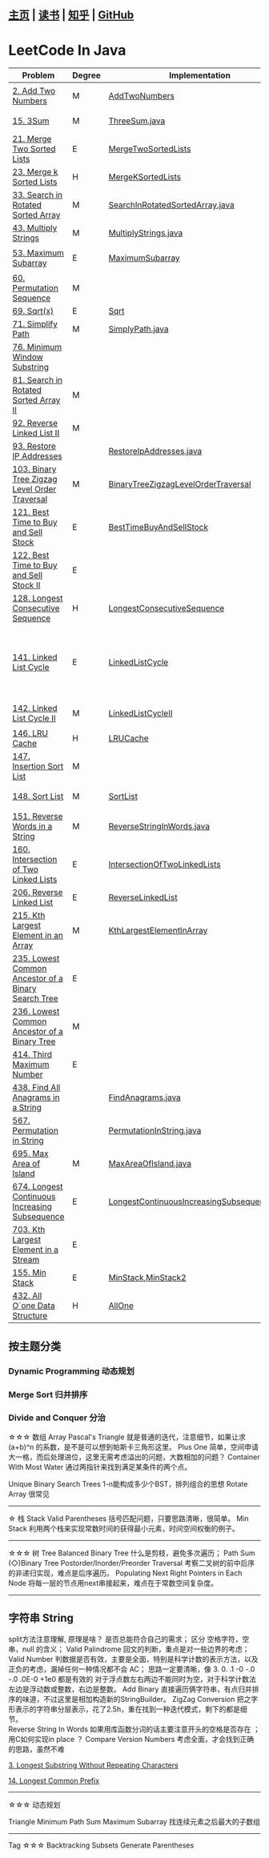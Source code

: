 [主页](http://vonzhou.com)  | [读书](https://github.com/vonzhou/readings)  | [知乎](https://www.zhihu.com/people/vonzhou) | [GitHub](https://github.com/vonzhou)
---
# LeetCode In Java


|Problem|Degree|Implementation|Topic|Related|Note|
|---|---|---|---|---|---|
|[2. Add Two Numbers](https://leetcode.com/problems/add-two-numbers/)|M|[AddTwoNumbers](AddTwoNumbers.java)||链表,数学||
|[15. 3Sum](https://leetcode.com/problems/3sum/) | M|[ThreeSum.java](ThreeSum.java) |Array,Binary Search |||
|[21. Merge Two Sorted Lists](https://leetcode.com/problems/merge-two-sorted-lists/)|E|[MergeTwoSortedLists](MergeTwoSortedLists.java)||||
|[23. Merge k Sorted Lists](https://leetcode.com/problems/merge-k-sorted-lists/)|H|[MergeKSortedLists](MergeKSortedLists.java)|链表,分治|||
|[33. Search in Rotated Sorted Array](https://leetcode.com/problems/search-in-rotated-sorted-array/) |M | [SearchInRotatedSortedArray.java](SearchInRotatedSortedArray.java)|Binary Search |81||
|[43. Multiply Strings](https://leetcode.com/problems/multiply-strings/)|M|[MultiplyStrings.java](MultiplyStrings.java) | String|||
|[53. Maximum Subarray](https://leetcode.com/problems/maximum-subarray/)|E|[MaximumSubarray](MaximumSubarray.java)|分治,动态规划|||
|[60. Permutation Sequence](https://leetcode.com/problems/permutation-sequence/)|M|||||
|[69. Sqrt(x)](https://leetcode.com/problems/sqrtx/)|E|[Sqrt](Sqrt.java)||||
|[71. Simplify Path](https://leetcode.com/problems/simplify-path/) |M |[SimplyPath.java](SimplyPath.java) |  String|||
|[76. Minimum Window Substring](https://leetcode.com/problems/minimum-window-substring/)||||||
|[81. Search in Rotated Sorted Array II](https://leetcode.com/problems/search-in-rotated-sorted-array-ii/) |M | | |33||
|[92. Reverse Linked List II](https://leetcode.com/problems/reverse-linked-list-ii/)|M|||206||
|[93. Restore IP Addresses](https://leetcode.com/problems/restore-ip-addresses/)| |[RestoreIpAddresses.java](RestoreIpAddresses.java) |  String||
|[103. Binary Tree Zigzag Level Order Traversal](https://leetcode.com/problems/binary-tree-zigzag-level-order-traversal/)|M|[BinaryTreeZigzagLevelOrderTraversal](BinaryTreeZigzagLevelOrderTraversal.java)|树,栈,BFS,DFS||树的遍历|
|[121. Best Time to Buy and Sell Stock](https://leetcode.com/problems/best-time-to-buy-and-sell-stock/)|E|[BestTimeBuyAndSellStock](BestTimeBuyAndSellStock.java)|动态规划|||
|[122. Best Time to Buy and Sell Stock II](https://leetcode.com/problems/best-time-to-buy-and-sell-stock-ii/)|E|||||
|[128. Longest Consecutive Sequence](https://leetcode.com/problems/longest-consecutive-sequence/)|H|[LongestConsecutiveSequence](LongestConsecutiveSequence.java)||||
|[141. Linked List Cycle](https://leetcode.com/problems/linked-list-cycle/)|E|[LinkedListCycle](LinkedListCycle.java)|链表,双指针|142|两指针问题，看是否会邂逅|
|[142. Linked List Cycle II](https://leetcode.com/problems/linked-list-cycle-ii/)|M|[LinkedListCycleII](LinkedListCycleII.java)|链表,双指针|141|发现规律|
|[146. LRU Cache](https://leetcode.com/problems/lru-cache/)|H|[LRUCache](LRUCache.java)|设计, 链表|||
|[147. Insertion Sort List](https://leetcode.com/problems/insertion-sort-list/)|M|||||
|[148. Sort List](https://leetcode.com/problems/sort-list/)|M|[SortList](SortList.java)|链表,归并排序|147,21||
|[151. Reverse Words in a String](https://leetcode.com/problems/reverse-words-in-a-string/) | M | [ReverseStringInWords.java](ReverseStringInWords.java) | String| ||
|[160. Intersection of Two Linked Lists](https://leetcode.com/problems/intersection-of-two-linked-lists/)|E|[IntersectionOfTwoLinkedLists](IntersectionOfTwoLinkedLists.java)|链表|||
|[206. Reverse Linked List](https://leetcode.com/problems/reverse-linked-list/)|E|[ReverseLinkedList](ReverseLinkedList.java)|链表|92|
|[215. Kth Largest Element in an Array](https://leetcode.com/problems/kth-largest-element-in-an-array/) |M |[KthLargestElementInArray](KthLargestElementInArray.java) | |703||
|[235. Lowest Common Ancestor of a Binary Search Tree](https://leetcode.com/problems/lowest-common-ancestor-of-a-binary-search-tree/)|E|||||
|[236. Lowest Common Ancestor of a Binary Tree](https://leetcode.com/problems/lowest-common-ancestor-of-a-binary-tree/)|M|||235||
|[414. Third Maximum Number](https://leetcode.com/problems/third-maximum-number/)|E|||||
|[438. Find All Anagrams in a String](https://leetcode.com/problems/find-all-anagrams-in-a-string/) | |[FindAnagrams.java](FindAnagrams.java) | String| 76||
|[567. Permutation in String](https://leetcode.com/problems/permutation-in-string/)| |[PermutationInString.java](PermutationInString.java) | String |438||
|[695. Max Area of Island](https://leetcode.com/problems/max-area-of-island/) | M| [MaxAreaOfIsland.java](MaxAreaOfIsland.java)|Array,DFS |||
|[674. Longest Continuous Increasing Subsequence](https://leetcode.com/problems/longest-continuous-increasing-subsequence/) |E |[LongestContinuousIncreasingSubsequence.java](LongestContinuousIncreasingSubsequence.java) | Array|||
|[703. Kth Largest Element in a Stream](https://leetcode.com/problems/kth-largest-element-in-a-stream/) |E | | |||
|[155. Min Stack](https://leetcode.com/problems/min-stack/)|E|[MinStack](MinStack.java),[MinStack2](MinStack2.java)||||
|[432. All O`one Data Structure](https://leetcode.com/problems/all-oone-data-structure/)|H|[AllOne](AllOne.java)|设计||mark|




## 按主题分类


### Dynamic Programming 动态规划

### Merge Sort 归并排序

### Divide and Conquer 分治


☆☆☆  数组 Array
Pascal's Triangle 就是普通的迭代，注意细节，如果让求 (a+b)^n 的系数，是不是可以想到帕斯卡三角形这里。
Plus One 简单，空间申请大一格，而后处理进位，这里无需考虑溢出的问题，大数相加的问题？
Container With Most Water 通过两指针来找到满足某条件的两个点。

Unique Binary Search Trees  1-n能构成多少个BST，排列组合的思想
Rotate Array 很常见

-----------------------

☆  栈 Stack
Valid Parentheses 括号匹配问题，只要思路清晰，很简单。
Min Stack 利用两个栈来实现常数时间的获得最小元素，时间空间权衡的例子。

--------------------
☆☆☆  树 Tree 
Balanced Binary Tree  什么是剪枝，避免多次遍历；
Path Sum
(◇)Binary Tree Postorder/Inorder/Preorder Traversal 考察二叉树的前中后序的非递归实现，难点是后序遍历。
Populating Next Right Pointers in Each Node 将每一层的节点用next串接起来，难点在于常数空间复杂度。

----------------------
## 字符串 String

split方法注意理解, 原理是啥？ 是否总能符合自己的需求；
区分 空格字符，空串，null 的含义；
Valid Palindrome 回文的判断，重点是对一些边界的考虑；
Valid Number 判数据是否有效，主要是全面，特别是科学计数的表示方法，以及正负的考虑，漏掉任何一种情况都不会 AC；
			思路一定要清晰，像 3.  0.  .1  -0  -.0   -.0   .0E-0  +1e0 都是有效的
			对于浮点数左右两边不能同时为空，对于科学计数法左边是浮动数或整数，右边是整数。
Add Binary 直接遍历俩字符串，有点归并排序的味道，不过这里是相加构造新的StringBuilder。
ZigZag Conversion 	把之字形表示的字符串分层表示，花了2.5h，重在找到一种迭代模式，剩下的都是细节。	
Reverse String In Words 如果用库函数分词的话主要注意开头的空格是否存在 ； 用C如何实现in place ？
Compare Version Numbers 考虑全面，才会找到正确的思路，虽然不难


[3. Longest Substring Without Repeating Characters](https://leetcode.com/problems/longest-substring-without-repeating-characters/)

[14. Longest Common Prefix](https://leetcode.com/problems/longest-common-prefix/)




----------------------
☆☆☆  动态规划

Triangle
Minimum Path Sum
Maximum Subarray 找连续元素之后最大的子数组


----------------------
Tag
☆☆☆  Backtracking
Subsets
Generate Parentheses













